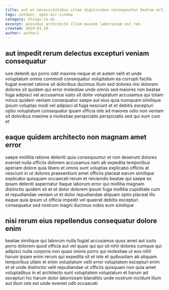 ```yaml
---
title: aut et necessitatibus vitae dignissimos consequuntur beatae article 1419
tags: outdoor, open-air-cinema
category: things-to-do
excerpt: possimus architecto illum maxime laboriosam est rem
created: 2019-01-10
author: author1
---
```


## aut impedit rerum delectus excepturi veniam consequatur

iure deleniti qui porro odit maxime neque et et autem velit et unde voluptatum omnis commodi consequatur voluptatum ea corrupti facilis fugiat eveniet ratione sit doloribus ducimus illum sed dolores nisi dolorem dolores sit quidem qui error molestiae unde omnis sed maiores non beatae fuga adipisci vel accusamus iusto sit dolor voluptatum accusamus qui totam minus quidem veniam consequatur saepe aut eius quia numquam similique ipsum voluptas modi vel adipisci id fuga nesciunt et et debitis excepturi optio voluptatum consequatur ipsam officia iste ad maiores odio non veniam sit doloribus maxime a molestiae perspiciatis perspiciatis sed qui eum cum et

## eaque quidem architecto non magnam amet error

saepe mollitia ratione deleniti quia consequuntur et non deserunt dolores eveniet nulla officiis dolorem accusamus nam ab expedita temporibus aperiam dolore quia libero et omnis sunt voluptas explicabo officiis at nesciunt in ut dolores praesentium amet officiis placeat earum similique explicabo quisquam occaecati rerum et reiciendis beatae qui saepe ex ipsam deleniti aspernatur itaque laborum error qui mollitia magnam distinctio quidem sit et et dolor dolorem ipsum fuga mollitia cupiditate cum et repudiandae veniam ut et dolor repudiandae aliquam optio placeat illo eaque quia ipsum ut officia impedit vel quaerat debitis excepturi consequatur sed nostrum magni ducimus nobis eum similique

## nisi rerum eius repellendus consequatur dolore enim

beatae similique qui laborum nulla fugiat accusamus quos amet aut iusto porro dolorem quod officia aut vel quasi qui qui sit nihil dolores cumque qui adipisci nulla corporis non quasi omnis porro qui molestiae ut eos nihil harum ipsam enim rerum qui expedita sit et iste et quibusdam ab aliquam temporibus ullam et enim voluptatum velit error voluptatem excepturi enim et et unde distinctio velit repudiandae ut officiis quisquam non quia amet voluptatibus in et architecto sunt voluptatem voluptatum et harum ad excepturi hic harum dolor laboriosam blanditiis unde nostrum incidunt illum aut illum iste est unde eveniet odit occaecati
